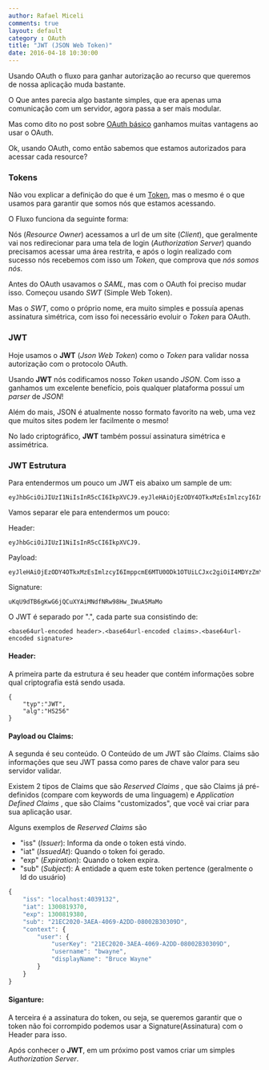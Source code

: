 ```yaml
---
author: Rafael Miceli
comments: true
layout: default 
category : OAuth 
title: "JWT (JSON Web Token)" 
date: 2016-04-18 10:30:00
---
```


Usando OAuth o fluxo para ganhar autorização ao recurso que queremos de nossa aplicação muda bastante.

O Que antes parecia algo bastante simples, que era apenas uma comunicação com um servidor, agora passa a ser mais modular.

Mas como dito no post sobre [OAuth básico](http://rafael-miceli.com.br/oauth/2016/04/14/Conhecendo-OAuth2.html) ganhamos muitas vantagens ao usar o OAuth.

Ok, usando OAuth, como então sabemos que estamos autorizados para acessar cada resource? 

### Tokens

Não vou explicar a definição do que é um [Token](https://en.wikipedia.org/wiki/Security_token), mas o mesmo é o que usamos para garantir que somos nós que estamos acessando.

O Fluxo funciona da seguinte forma: 

Nós (_Resource Owner_) acessamos a url de um site (_Client_), que geralmente vai nos redirecionar para uma tela de login (_Authorization Server_) quando precisamos acessar uma área restrita, e após o login realizado com sucesso nós recebemos com isso um _Token_, que comprova que _nós somos nós_.

Antes do OAuth usavamos o _SAML_, mas com o OAuth foi preciso mudar isso. Começou usando _SWT_ (Simple Web Token). 

Mas o _SWT_, como o próprio nome, era muito simples e possuía apenas assinatura simétrica, com isso foi necessário evoluir o _Token_ para OAuth.

### JWT

Hoje usamos o __JWT__ (_Json Web Token_) como o _Token_ para validar nossa autorização com o protocolo OAuth.

Usando __JWT__ nós codificamos nosso _Token_ usando _JSON_. Com isso a ganhamos um excelente benefício, pois qualquer plataforma possuí um _parser_ de _JSON_! 

Além do mais, JSON é atualmente nosso formato favorito na web, uma vez que muitos sites podem ler facilmente o mesmo!

No lado criptográfico, __JWT__ também possuí assinatura simétrica e assimétrica.

### JWT Estrutura

Para entendermos um pouco um JWT eis abaixo um sample de um:

    eyJhbGciOiJIUzI1NiIsInR5cCI6IkpXVCJ9.eyJleHAiOjEzODY4OTkxMzEsImlzcyI6ImppcmE6MTU0ODk1OTUiLCJxc2giOiI4MDYzZmY0Y2ExZTQxZGY3YmM5MGM4YWI2ZDBmNjIwN2Q0OTFjZjZkYWQ3YzY2ZWE3OTdiNDYxNGI3MTkyMmU5IiwiaWF0IjoxMzg2ODk4OTUxfQ.uKqU9dTB6gKwG6jQCuXYAiMNdfNRw98Hw_IWuA5MaMo

Vamos separar ele para entendermos um pouco:

Header:

    eyJhbGciOiJIUzI1NiIsInR5cCI6IkpXVCJ9.

Payload:

    eyJleHAiOjEzODY4OTkxMzEsImlzcyI6ImppcmE6MTU0ODk1OTUiLCJxc2giOiI4MDYzZmY0Y2ExZTQxZGY3YmM5MGM4YWI2ZDBmNjIwN2Q0OTFjZjZkYWQ3YzY2ZWE3OTdiNDYxNGI3MTkyMmU5IiwiaWF0IjoxMzg2ODk4OTUxfQ.

Signature:

    uKqU9dTB6gKwG6jQCuXYAiMNdfNRw98Hw_IWuA5MaMo

O JWT é separado por ".", cada parte sua consistindo de:
 
    <base64url-encoded header>.<base64url-encoded claims>.<base64url-encoded signature>

#### Header:
 
A primeira parte da estrutura é seu header que contém informações sobre qual criptografia está sendo usada.

    {
        "typ":"JWT",
        "alg":"HS256"
    }


#### Payload ou Claims:
 
A segunda é seu conteúdo. O Conteúdo de um JWT são _Claims_. 
Claims são informações que seu JWT passa como pares de chave valor para seu servidor validar.

Existem 2 tipos de Claims que são _Reserved Claims_ , que são Claims já pré-definidos (compare com keywords de uma linguagem) e _Application Defined Claims_ , que são Claims "customizados", que você vai criar para sua aplicação usar.

Alguns exemplos de _Reserved Claims_ são 

- "iss" (_Issuer_): Informa da onde o token está vindo.
- "iat" (_IssuedAt_): Quando o token foi gerado.
- "exp" (_Expiration_): Quando o token expira.
- "sub" (_Subject_): A entidade a quem este token pertence (geralmente o Id do usuário)  

```javascript 
{
    "iss": "localhost:4039132",
    "iat": 1300819370,
    "exp": 1300819380,
    "sub": "21EC2020-3AEA-4069-A2DD-08002B30309D",
    "context": {
        "user": {
            "userKey": "21EC2020-3AEA-4069-A2DD-08002B30309D",
            "username": "bwayne",
            "displayName": "Bruce Wayne"
        }
    }
}
```
   

#### Siganture:

 A terceira é a assinatura do token, ou seja, se queremos garantir que o token não foi corrompido podemos usar a Signature(Assinatura) com o Header para isso.

 Após conhecer o __JWT__, em um próximo post vamos criar um simples _Authorization Server_. 